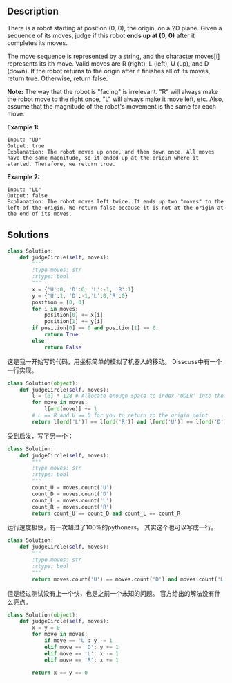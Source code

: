 ## Description
There is a robot starting at position (0, 0), the origin, on a 2D plane. Given a sequence of its moves, judge if this robot **ends up at (0, 0)** after it completes its moves.

The move sequence is represented by a string, and the character moves[i] represents its ith move. Valid moves are R (right), L (left), U (up), and D (down). If the robot returns to the origin after it finishes all of its moves, return true. Otherwise, return false.

**Note:** The way that the robot is "facing" is irrelevant. "R" will always make the robot move to the right once, "L" will always make it move left, etc. Also, assume that the magnitude of the robot's movement is the same for each move.

**Example 1:**

```
Input: "UD"
Output: true 
Explanation: The robot moves up once, and then down once. All moves have the same magnitude, so it ended up at the origin where it started. Therefore, we return true.
```

**Example 2:**
```
Input: "LL"
Output: false
Explanation: The robot moves left twice. It ends up two "moves" to the left of the origin. We return false because it is not at the origin at the end of its moves.
```

## Solutions

```python
class Solution:
    def judgeCircle(self, moves):
        """
        :type moves: str
        :rtype: bool
        """
        x = {'U':0, 'D':0, 'L':-1, 'R':1}
        y = {'U':1, 'D':-1,'L':0,'R':0}
        position = [0, 0]
        for i in moves:
            position[0] += x[i]
            position[1] += y[i]
        if position[0] == 0 and position[1] == 0:
            return True
        else:
            return False
```

这是我一开始写的代码，用坐标简单的模拟了机器人的移动。
Disscuss中有一个一行实现。

```python
class Solution(object):
    def judgeCircle(self, moves):
        l = [0] * 128 # Allocate enough space to index 'UDLR' into the array. Could also be an array of size 4 and then index appropriately in the for loop below.
        for move in moves:
            l[ord(move)] += 1
		# L == R and U == D for you to return to the origin point
        return l[ord('L')] == l[ord('R')] and l[ord('U')] == l[ord('D')]
```

受到启发，写了另一个：

```python
class Solution:
    def judgeCircle(self, moves):
        """
        :type moves: str
        :rtype: bool
        """
        count_U = moves.count('U')
        count_D = moves.count('D')
        count_L = moves.count('L')
        count_R = moves.count('R')
        return count_U == count_D and count_L == count_R
```

运行速度极快，有一次超过了100%的pythoners。
其实这个也可以写成一行。

```python
class Solution:
    def judgeCircle(self, moves):
        """
        :type moves: str
        :rtype: bool
        """
        return moves.count('U') == moves.count('D') and moves.count('L') == moves.count('R')
```

但是经过测试没有上一个快，也是之前一个未知的问题。
官方给出的解法没有什么亮点。

```python
class Solution(object):
    def judgeCircle(self, moves):
        x = y = 0
        for move in moves:
            if move == 'U': y -= 1
            elif move == 'D': y += 1
            elif move == 'L': x -= 1
            elif move == 'R': x += 1

        return x == y == 0
```
